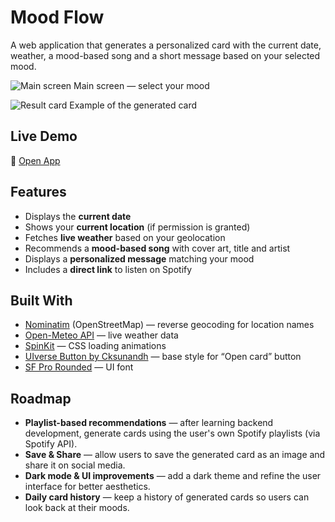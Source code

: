 # Mood Flow

A web application that generates a personalized card with the current date, weather, a mood-based song and a short message based on your selected mood.


![Main screen](https://github.com/user-attachments/assets/53f44e68-ca0b-4f7d-9d38-9a5f76f05eb0)
Main screen — select your mood

![Result card](https://github.com/user-attachments/assets/33cfc4ee-9f48-4144-a0f4-f2f922444f93)
Example of the generated card

## Live Demo
🔗 [Open App](https://we1r9.github.io/mood-flow/)

## Features
- Displays the **current date**
- Shows your **current location** (if permission is granted)
- Fetches **live weather** based on your geolocation
- Recommends a **mood-based song** with cover art, title and artist
- Displays a **personalized message** matching your mood
- Includes a **direct link** to listen on Spotify

## Built With
- [Nominatim](https://nominatim.org/) (OpenStreetMap) — reverse geocoding for location names
- [Open-Meteo API](https://open-meteo.com/) — live weather data
- [SpinKit](https://github.com/tobiasahlin/SpinKit) — CSS loading animations
- [UIverse Button by Cksunandh](https://uiverse.io/Cksunandh/stale-dog-84) — base style for “Open card” button
- [SF Pro Rounded](https://developer.apple.com/fonts/) — UI font

## Roadmap

- **Playlist-based recommendations** — after learning backend development, generate cards using the user's own Spotify playlists (via Spotify API).
- **Save & Share** — allow users to save the generated card as an image and share it on social media.
- **Dark mode & UI improvements** — add a dark theme and refine the user interface for better aesthetics.
- **Daily card history** — keep a history of generated cards so users can look back at their moods.
